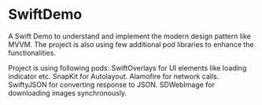 # SwiftDemo
A Swift Demo to understand and implement the modern design pattern like MVVM. The project is also using few additional pod libraries to enhance the functionalities.

Project is using following pods:
SwiftOverlays for UI elements like loading indicator etc.
SnapKit for Autolayout.
Alamofire for network calls.
SwiftyJSON for converting response to JSON.
SDWebImage for downloading images synchronously.
